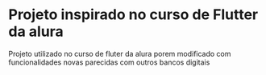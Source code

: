 # Projeto inspirado no curso de Flutter da alura
 Projeto utilizado no curso de fluter da alura porem modificado com funcionalidades novas parecidas com outros bancos digitais
